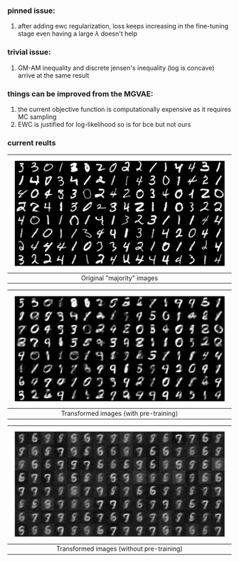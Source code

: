 ### pinned issue:
1. after adding ewc regularization, loss keeps increasing in the fine-tuning stage
	even having a large $\lambda$ doesn't help


### trivial issue:
1. GM-AM inequality and discrete jensen's inequality (log is concave) arrive at the same result


### things can be improved from the MGVAE:
1. the current objective function is computationally expensive as it requires MC sampling
2. EWC is justified for log-likelihood so is for bce but not ours

### current reults
|![Original](./res/original.png)|
|:---:|
|Original "majority" images|

|![With pre-training](./res/with_pt.png)|
|:---:|
|Transformed images (with pre-training)|

|![Without pre-training](./res/wout_pt.png)|
|:---:|
|Transformed images (without pre-training)|
